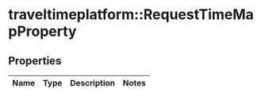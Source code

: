 # traveltimeplatform::RequestTimeMapProperty

## Properties
Name | Type | Description | Notes
------------ | ------------- | ------------- | -------------



